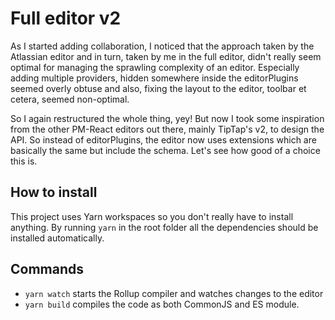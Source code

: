 # Full editor v2

As I started adding collaboration, I noticed that the approach taken by the Atlassian editor and in turn, taken by me in the full editor, didn't really seem optimal for managing the sprawling complexity of an editor. Especially adding multiple providers, hidden somewhere inside the editorPlugins seemed overly obtuse and also, fixing the layout to the editor, toolbar et cetera, seemed non-optimal.

So I again restructured the whole thing, yey! But now I took some inspiration from the other PM-React editors out there, mainly TipTap's v2, to design the API. So instead of editorPlugins, the editor now uses extensions which are basically the same but include the schema. Let's see how good of a choice this is.

## How to install

This project uses Yarn workspaces so you don't really have to install anything. By running `yarn` in the root folder all the dependencies should be installed automatically.

## Commands

- `yarn watch` starts the Rollup compiler and watches changes to the editor
- `yarn build` compiles the code as both CommonJS and ES module.
